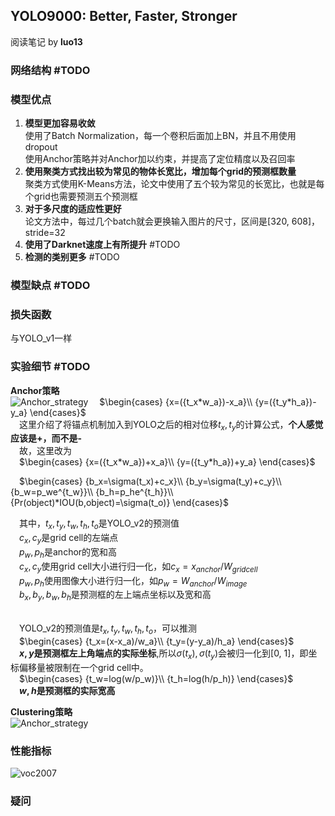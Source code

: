 ## YOLO9000: Better, Faster, Stronger
阅读笔记 by **luo13**

### 网络结构 #TODO

### 模型优点
1. **模型更加容易收敛**  
   使用了Batch Normalization，每一个卷积后面加上BN，并且不用使用dropout  
   使用Anchor策略并对Anchor加以约束，并提高了定位精度以及召回率  
2. **使用聚类方式找出较为常见的物体长宽比，增加每个grid的预测框数量**  
   聚类方式使用K-Means方法，论文中使用了五个较为常见的长宽比，也就是每个grid也需要预测五个预测框  
3. **对于多尺度的适应性更好**  
   论文方法中，每过几个batch就会更换输入图片的尺寸，区间是[320, 608]，stride=32  
4. **使用了Darknet速度上有所提升** #TODO
5. **检测的类别更多** #TODO

### 模型缺点 #TODO

### 损失函数
与YOLO_v1一样

### 实验细节 #TODO
**Anchor策略**  
![Anchor_strategy](../img/YOLO_v2/anchor_strategy.PNG)
&emsp;$\begin{cases}
{x=({t_x*w_a})-x_a}\\
{y=({t_y*h_a})-y_a}
\end{cases}$  
&emsp;这里介绍了将锚点机制加入到YOLO之后的相对位移${t_x,t_y}$的计算公式，**个人感觉应该是+，而不是-**  
&emsp;故，这里改为  
&emsp;$\begin{cases}
{x=({t_x*w_a})+x_a}\\
{y=({t_y*h_a})+y_a}
\end{cases}$
&nbsp;  

&emsp;$\begin{cases}
{b_x=\sigma(t_x)+c_x}\\
{b_y=\sigma(t_y)+c_y}\\
{b_w=p_we^{t_w}}\\
{b_h=p_he^{t_h}}\\
{Pr(object)*IOU(b,object)=\sigma(t_o)}
\end{cases}$
&nbsp;  

&emsp;其中，${t_x,t_y,t_w,t_h,t_o}$是YOLO_v2的预测值  
&emsp;${c_x,c_y}$是grid cell的左端点  
&emsp;${p_w,p_h}$是anchor的宽和高  
&emsp;${c_x,c_y}$使用grid cell大小进行归一化，如${c_x=x_{anchor}/W_{gridcell}}$  
&emsp;${p_w,p_h}$使用图像大小进行归一化，如${p_w=W_{anchor}/W_{image}}$  
&emsp;${b_x,b_y,b_w,b_h}$是预测框的左上端点坐标以及宽和高  
&nbsp;  

&emsp;YOLO_v2的预测值是${t_x,t_y,t_w,t_h,t_o}$，可以推测  
&emsp;$\begin{cases}
{t_x=(x-x_a)/w_a}\\
{t_y=(y-y_a)/h_a}
\end{cases}$  
&emsp;**${x, y}$是预测框左上角端点的实际坐标**,所以${\sigma(t_x),\sigma(t_y)}$会被归一化到[0, 1]，即坐标偏移量被限制在一个grid cell中。  
&emsp;$\begin{cases}
{t_w=log(w/p_w)}\\
{t_h=log(h/p_h)}
\end{cases}$  
&emsp;**${w, h}$是预测框的实际宽高**  

**Clustering策略**  
![Anchor_strategy](../img/YOLO_v2/clustering_strategy.PNG)
### 性能指标  
![voc2007](../img/YOLO_v2/voc2007.PNG)

### 疑问
